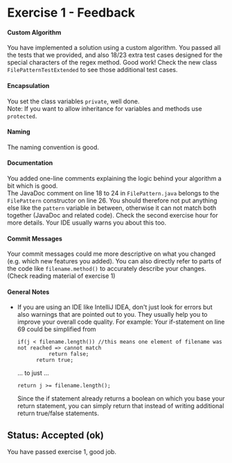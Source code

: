 # Exercise 1 - Feedback


#### Custom Algorithm
You have implemented a solution using a custom algorithm. You passed all the tests that we provided,
and also 18/23 extra test cases designed for the special characters of the regex method. Good work!
Check the new class `FilePatternTestExtended` to see those additional test cases.


#### Encapsulation
You set the class variables `private`, well done.  
Note: If you want to allow inheritance for variables and methods use `protected`.


#### Naming
The naming convention is good.


#### Documentation
You added one-line comments explaining the logic behind your algorithm a bit which is good.  
The JavaDoc comment on line 18 to 24 in `FilePattern.java` belongs to the `FilePattern` constructor on line 26. You
should therefore not put anything else like the `pattern` variable in between, otherwise it can not match both together
(JavaDoc and related code). Check the second exercise hour for more details. Your IDE usually warns you about this too.


#### Commit Messages
Your commit messages could me more descriptive on what you changed (e.g. which new features you added). 
You can also directly refer to parts of the code like `filename.method()` to accurately describe your changes.
(Check reading material of exercise 1)


#### General Notes
- If you are using an IDE like IntelliJ IDEA, don't just look for errors but also warnings that are pointed out to you.
  They usually help you to improve your overall code quality. For example:
  Your if-statement on line 69 could be simplified from
  ```
  if(j < filename.length()) //this means one element of filename was not reached => cannot match
  			return false;
  		return true;
  ```
  ... to just ...
  ````
  return j >= filename.length();
  ````
  Since the if statement already returns a boolean on which you base your return statement, you can simply return that
  instead of writing additional return true/false statements.





## Status: Accepted (ok)
You have passed exercise 1, good job.
